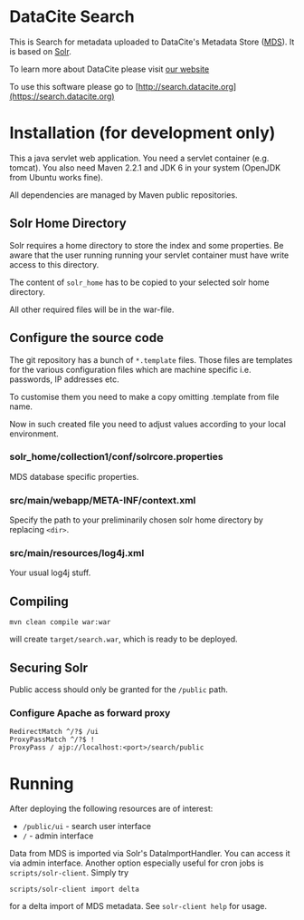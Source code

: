 # DataCite Search

This is Search for metadata uploaded to DataCite's Metadata Store ([MDS](https://mds.datacite.org)).
It is based on [Solr](http://lucene.apache.org/solr/).

To learn more about DataCite please visit [our website](http://www.datacite.org)

To use this software please go to [http://search.datacite.org](https://search.datacite.org)

# Installation (for development only)

This a java servlet web application. You need a servlet container (e.g. tomcat). 
You also need Maven 2.2.1 and JDK 6 in your system (OpenJDK from Ubuntu
works fine).

All dependencies are managed by Maven public repositories.

## Solr Home Directory

Solr requires a home directory to store the index and some properties. 
Be aware that the user running running your servlet container must have
write access to this directory.

The content of `solr_home` has to be copied to your selected solr home directory.

All other required files will be in the war-file.

## Configure the source code

The git repository has a bunch of `*.template` files. 
Those files are templates for the various configuration files which
are machine specific i.e. passwords, IP addresses etc.

To customise them you need to make a copy omitting .template from
file name.

Now in such created file you need to adjust values according to your
local environment.

### solr_home/collection1/conf/solrcore.properties

MDS database specific properties.

### src/main/webapp/META-INF/context.xml

Specify the path to your preliminarily chosen solr home directory by replacing `<dir>`.

### src/main/resources/log4j.xml

Your usual log4j stuff.

## Compiling

    mvn clean compile war:war
    
will create `target/search.war`, which is ready to be deployed. 

## Securing Solr

Public access should only be granted for the `/public` path.

### Configure Apache as forward proxy

    RedirectMatch ^/?$ /ui
    ProxyPassMatch ^/?$ !
    ProxyPass / ajp://localhost:<port>/search/public

# Running

After deploying the following resources are of interest:

* `/public/ui` - search user interface
* `/` - admin interface

Data from MDS is imported via Solr's DataImportHandler. You can access it via admin interface.
Another option especially useful for cron jobs is `scripts/solr-client`. Simply try

    scripts/solr-client import delta
    
for a delta import of MDS metadata. See `solr-client help` for usage.
